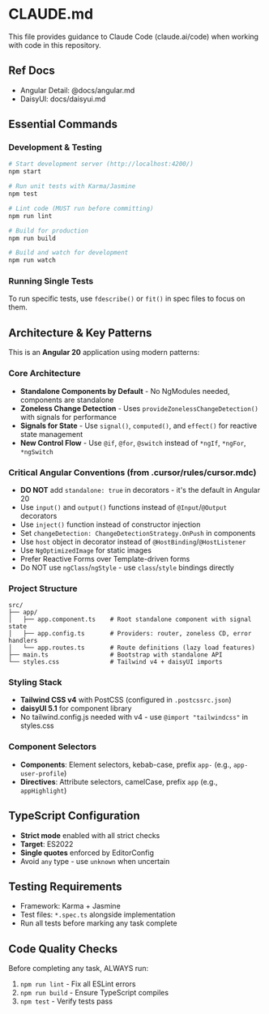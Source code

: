 # CLAUDE.md

This file provides guidance to Claude Code (claude.ai/code) when working with code in this repository.

## Ref Docs

- Angular Detail: @docs/angular.md
- DaisyUI: docs/daisyui.md

## Essential Commands

### Development & Testing
```bash
# Start development server (http://localhost:4200/)
npm start

# Run unit tests with Karma/Jasmine
npm test

# Lint code (MUST run before committing)
npm run lint

# Build for production
npm run build

# Build and watch for development
npm run watch
```

### Running Single Tests
To run specific tests, use `fdescribe()` or `fit()` in spec files to focus on them.

## Architecture & Key Patterns

This is an **Angular 20** application using modern patterns:

### Core Architecture
- **Standalone Components by Default** - No NgModules needed, components are standalone
- **Zoneless Change Detection** - Uses `provideZonelessChangeDetection()` with signals for performance
- **Signals for State** - Use `signal()`, `computed()`, and `effect()` for reactive state management
- **New Control Flow** - Use `@if`, `@for`, `@switch` instead of `*ngIf`, `*ngFor`, `*ngSwitch`

### Critical Angular Conventions (from .cursor/rules/cursor.mdc)
- **DO NOT** add `standalone: true` in decorators - it's the default in Angular 20
- Use `input()` and `output()` functions instead of `@Input`/`@Output` decorators
- Use `inject()` function instead of constructor injection
- Set `changeDetection: ChangeDetectionStrategy.OnPush` in components
- Use `host` object in decorator instead of `@HostBinding`/`@HostListener`
- Use `NgOptimizedImage` for static images
- Prefer Reactive Forms over Template-driven forms
- Do NOT use `ngClass`/`ngStyle` - use `class`/`style` bindings directly

### Project Structure
```
src/
├── app/
│   ├── app.component.ts    # Root standalone component with signal state
│   ├── app.config.ts       # Providers: router, zoneless CD, error handlers
│   └── app.routes.ts       # Route definitions (lazy load features)
├── main.ts                 # Bootstrap with standalone API
└── styles.css              # Tailwind v4 + daisyUI imports
```

### Styling Stack
- **Tailwind CSS v4** with PostCSS (configured in `.postcssrc.json`)
- **daisyUI 5.1** for component library
- No tailwind.config.js needed with v4 - use `@import "tailwindcss"` in styles.css

### Component Selectors
- **Components**: Element selectors, kebab-case, prefix `app-` (e.g., `app-user-profile`)
- **Directives**: Attribute selectors, camelCase, prefix `app` (e.g., `appHighlight`)

## TypeScript Configuration
- **Strict mode** enabled with all strict checks
- **Target**: ES2022
- **Single quotes** enforced by EditorConfig
- Avoid `any` type - use `unknown` when uncertain

## Testing Requirements
- Framework: Karma + Jasmine
- Test files: `*.spec.ts` alongside implementation
- Run all tests before marking any task complete

## Code Quality Checks
Before completing any task, ALWAYS run:
1. `npm run lint` - Fix all ESLint errors
2. `npm run build` - Ensure TypeScript compiles
3. `npm test` - Verify tests pass
